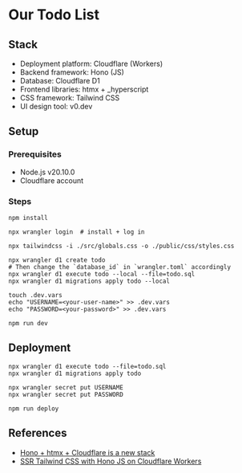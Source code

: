 # Our Todo List

## Stack

* Deployment platform: Cloudflare (Workers)
* Backend framework: Hono (JS)
* Database: Cloudflare D1
* Frontend libraries: htmx + _hyperscript
* CSS framework: Tailwind CSS
* UI design tool: v0.dev

## Setup

### Prerequisites

* Node.js v20.10.0
* Cloudflare account

### Steps

```
npm install
```

```
npx wrangler login  # install + log in
```

```
npx tailwindcss -i ./src/globals.css -o ./public/css/styles.css
```

```
npx wrangler d1 create todo
# Then change the `database_id` in `wrangler.toml` accordingly
npx wrangler d1 execute todo --local --file=todo.sql
npx wrangler d1 migrations apply todo --local
```

```
touch .dev.vars
echo "USERNAME=<your-user-name>" >> .dev.vars
echo "PASSWORD=<your-password>" >> .dev.vars
```

```
npm run dev
```

## Deployment

```
npx wrangler d1 execute todo --file=todo.sql
npx wrangler d1 migrations apply todo
```

```
npx wrangler secret put USERNAME
npx wrangler secret put PASSWORD
```

```
npm run deploy
```

## References

* [Hono + htmx + Cloudflare is a new stack](https://blog.yusu.ke/hono-htmx-cloudflare/)
* [SSR Tailwind CSS with Hono JS on Cloudflare Workers](https://youtu.be/wIqURcwxB20)
